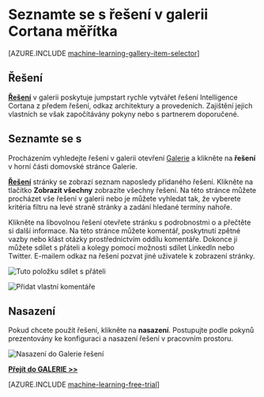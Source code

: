 <properties
    pageTitle="Cortana Intelligence Galerie řešení | Microsoft Azure"
    description="Seznamte se s řešení v galerii Intelligence Cortana."
    services="machine-learning"
    documentationCenter=""
    authors="garyericson"
    manager="jhubbard"
    editor="cgronlun"/>

<tags
    ms.service="machine-learning"
    ms.workload="data-services"
    ms.tgt_pltfrm="na"
    ms.devlang="na"
    ms.topic="article"
    ms.date="10/13/2016"
    ms.author="roopalik;garye"/>


# <a name="discover-solutions-in-the-cortana-intelligence-gallery"></a>Seznamte se s řešení v galerii Cortana měřítka

[AZURE.INCLUDE [machine-learning-gallery-item-selector](../../includes/machine-learning-gallery-item-selector.md)]

## <a name="solutions"></a>Řešení

**[Řešení](https://gallery.cortanaintelligence.com/solutions)** v galerii poskytuje jumpstart rychle vytvářet řešení Intelligence Cortana z předem řešení, odkaz architektury a provedeních.
Zajištění jejich vlastních se však započítávány pokyny nebo s partnerem doporučené.  


## <a name="discover"></a>Seznamte se s

  Procházením vyhledejte řešení v galerii otevření [Galerie](http://gallery.cortanaintelligence.com) a klikněte na **řešení** 
 v horní části domovské stránce Galerie.

 **[Řešení](https://gallery.cortanaintelligence.com/solutions)** 
 stránky se zobrazí seznam naposledy přidaného řešení.
Klikněte na tlačítko **Zobrazit všechny** zobrazíte všechny řešení.
Na této stránce můžete procházet vše řešení v galerii nebo je můžete vyhledat tak, že vyberete kritéria filtru na levé straně stránky a zadání hledané termíny nahoře.

 Klikněte na libovolnou řešení otevřete stránku s podrobnostmi o a přečtěte si další informace. Na této stránce můžete komentář, poskytnutí zpětné vazby nebo klást otázky prostřednictvím oddílu komentáře. Dokonce ji můžete sdílet s přáteli a kolegy pomocí možnosti sdílet LinkedIn nebo Twitter. E-mailem odkaz na řešení pozvat jiné uživatele k zobrazení stránky.

![Tuto položku sdílet s přáteli](media\machine-learning-gallery-how-to-use-contribute-publish\share-links.png)

![Přidat vlastní komentáře](media\machine-learning-gallery-how-to-use-contribute-publish\comments.png)

## <a name="deploy"></a>Nasazení

Pokud chcete použít řešení, klikněte na **nasazení**. Postupujte podle pokynů prezentovány ke konfiguraci a nasazení řešení v pracovním prostoru.

![Nasazení do Galerie řešení](media\machine-learning-gallery-solutions\deploy-solution.png)



**[Přejít do GALERIE >>](http://gallery.cortanaintelligence.com)**

[AZURE.INCLUDE [machine-learning-free-trial](../../includes/machine-learning-free-trial.md)]
